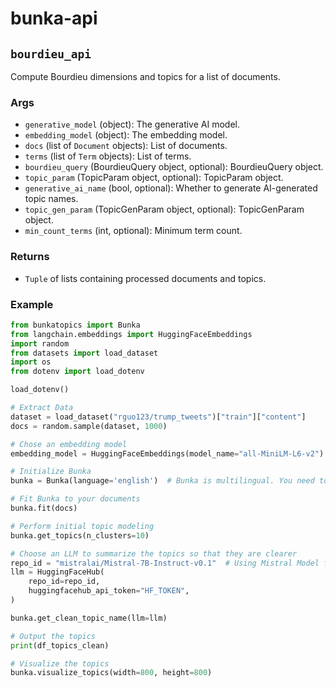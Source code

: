 # bunka-api

## `bourdieu_api`

Compute Bourdieu dimensions and topics for a list of documents.

### Args

- `generative_model` (object): The generative AI model.
- `embedding_model` (object): The embedding model.
- `docs` (list of `Document` objects): List of documents.
- `terms` (list of `Term` objects): List of terms.
- `bourdieu_query` (BourdieuQuery object, optional): BourdieuQuery object.
- `topic_param` (TopicParam object, optional): TopicParam object.
- `generative_ai_name` (bool, optional): Whether to generate AI-generated topic names.
- `topic_gen_param` (TopicGenParam object, optional): TopicGenParam object.
- `min_count_terms` (int, optional): Minimum term count.

### Returns

- `Tuple` of lists containing processed documents and topics.

### Example

```python
from bunkatopics import Bunka
from langchain.embeddings import HuggingFaceEmbeddings
import random
from datasets import load_dataset
import os
from dotenv import load_dotenv

load_dotenv()

# Extract Data
dataset = load_dataset("rguo123/trump_tweets")["train"]["content"]
docs = random.sample(dataset, 1000)

# Chose an embedding model
embedding_model = HuggingFaceEmbeddings(model_name="all-MiniLM-L6-v2")

# Initialize Bunka
bunka = Bunka(language='english')  # Bunka is multilingual. You need to choose a multilingual embedding model as well

# Fit Bunka to your documents
bunka.fit(docs)

# Perform initial topic modeling
bunka.get_topics(n_clusters=10)

# Choose an LLM to summarize the topics so that they are clearer
repo_id = "mistralai/Mistral-7B-Instruct-v0.1"  # Using Mistral Model from Huggingface hub
llm = HuggingFaceHub(
    repo_id=repo_id,
    huggingfacehub_api_token="HF_TOKEN",
)

bunka.get_clean_topic_name(llm=llm)

# Output the topics
print(df_topics_clean)

# Visualize the topics
bunka.visualize_topics(width=800, height=800)
